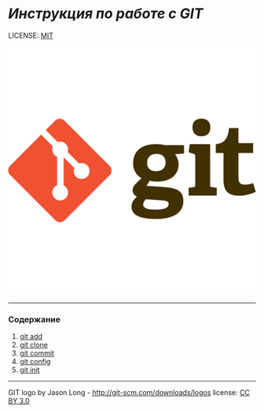 # ***Инструкция по работе с GIT***

LICENSE: [MIT](./license.md)

![](./assets/Git-logo.png)

---
### Содержание
1. [git add](./add.md)
2. [git clone](./clone.md)
3. [git commit](./commit.md)
4. [git config](./config.md)
5. [git init](./init.md)




---
GIT logo by Jason Long - 	http://git-scm.com/downloads/logos 
license: [CC BY 3.0](https://creativecommons.org/licenses/by/3.0/)
